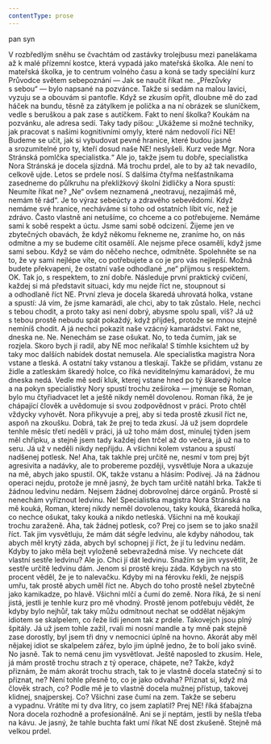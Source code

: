 ```yaml
---
contentType: prose
---
```


<section>

pan syn

V rozbředlým sněhu se čvachtám od zastávky trolejbusu mezi panelákama až k malé přízemní kostce, která vypadá jako mateřská školka. Ale není to mateřská školka, je to centrum volného času a koná se tady speciální kurz Průvodce světem sebepoznání — Jak se naučit říkat ne. „Přezůvky s sebou“ — bylo napsané na pozvánce. Takže si sedám na malou lavici, vyzuju se a obouvám si pantofle. Když se zkusím opřít, dloubne mě do zad háček na bundu, těsně za zátylkem je polička a na ní obrázek se sluníčkem, vedle s beruškou a pak zase s autíčkem. Fakt to není školka? Koukám na pozvánku, ale adresa sedí. Taky tady píšou: „Ukážeme si možné techniky, jak pracovat s našimi kognitivními omyly, které nám nedovolí říci NE! Budeme se učit, jak si vybudovat pevné hranice, které budou jasné a srozumitelné pro ty, kteří dosud naše NE! neslyšeli. Kurz vede Mgr. Nora Stránská pomlčka specialistka.“ Ale jo, takže jsem tu dobře, specialistka Nora Stránská je docela sjízdná. Má trochu prdel, ale to by až tak nevadilo, celkově ujde. Letos se prdele nosí. S dalšíma čtyřma nešťastníkama zasedneme do půlkruhu na překližkový školní židličky a Nora spustí: Neumíte říkat ne? „Ne“ ovšem neznamená „neotravuj, nezajímáš mě, nemám tě rád“. Je to výraz sebeúcty a zdravého sebevědomí. Když nemáme své hranice, necháváme si toho od ostatních líbit víc, než je zdrávo. Často vlastně ani netušíme, co chceme a co potřebujeme. Nemáme sami k sobě respekt a úctu. Jsme sami sobě odcizení. Žijeme jen ve zbytečných obavách, že když někomu řekneme ne, zraníme ho, on nás odmítne a my se budeme cítit osamělí. Ale nejsme přece osamělí, když jsme sami sebou. Když se vám do něčeho nechce, odmítněte. Spolehněte se na to, že vy sami nejlépe víte, co potřebujete a co je pro vás nejlepší. Možná budete překvapeni, že ostatní vaše odhodlané „ne“ přijmou s respektem. OK. Tak jo, s respektem, to zní dobře. Následuje první praktický cvičení, každej si má představit situaci, kdy mu nejde říct ne, stoupnout si a odhodlaně říct NE. První zleva je docela škaredá uhrovatá holka, vstane a spustí: Já vím, že jsme kamarádi, ale chci, aby to tak zůstalo. Hele, nechci s tebou chodit, a proto taky asi není dobrý, abysme spolu spali, víš? Já už s tebou prostě nebudu spát pokaždý, když přijdeš, protože se mnou stejně nemíníš chodit. A já nechci pokazit naše vzácný kamarádství. Fakt ne, dneska ne. Ne. Nenechám se zase ošukat. No, to teda čumím, jak se rozjela. Skoro bych jí radil, aby NE moc neříkala! S tímhle ksichtem už by taky moc dalších nabídek dostat nemusela. Ale specialistka magistra Nora vstane a tleská. A ostatní taky vstanou a tleskají. Takže se přidám, vstanu ze židle a zatleskám škaredý holce, co říká neviditelnýmu kamarádovi, že mu dneska nedá. Vedle mě sedí kluk, kterej vstane hned po tý škaredý holce a na pokyn specialistky Nory spustí trochu zeširoka — jmenuje se Roman, bylo mu čtyřiadvacet let a ještě nikdy neměl dovolenou. Roman říká, že je chápající člověk a uvědomuje si svou zodpovědnost v práci. Proto chtěl vždycky vyhovět. Nora přikyvuje a prej, aby si teda prostě zkusil říct ne, aspoň na zkoušku. Dobrá, tak že prej to teda zkusí. Já už jsem doprdele tenhle měsíc třetí neděli v práci, já už toho mám dost, minulej týden jsem měl chřipku, a stejně jsem tady každej den trčel až do večera, já už na to seru. Já už v neděli nikdy nepřijdu. A všichni kolem vstanou a spustí nadšenej potlesk. Ne! Aha, tak takhle prej určitě ne, nesmí v tom prej být agresivita a nadávky, ale to probereme později, vysvětluje Nora a ukazuje na mě, abych jako spustil. OK, takže vstanu a hlásím: Podívej. Já na žádnou operaci nejdu, protože je mně jasný, že bych tam určitě natáhl brka. Takže ti žádnou ledvinu nedám. Nejsem žádnej dobrovolnej dárce orgánů. Prostě si nenechám vyříznout ledvinu. Ne! Specialistka magistra Nora Stránská na mě kouká, Roman, kterej nikdy neměl dovolenou, taky kouká, škaredá holka, co nechce ošukat, taky kouká a nikdo netleská. Všichni na mě koukají trochu zaraženě. Aha, tak žádnej potlesk, co? Prej co jsem se to jako snažil říct. Tak jim vysvětluju, že mám dát ségře ledvinu, ale kdyby náhodou, tak abych měl krytý záda, abych byl schopnej jí říct, že jí tu ledvinu nedám. Kdyby to jako měla bejt vyloženě sebevražedná mise. Vy nechcete dát vlastní sestře ledvinu? Ale jo. Chci jí dát ledvinu. Snažím se jim vysvětlit, že sestře určitě ledvinu dám. Jenom si prostě kreju záda. Kdybych na sto procent věděl, že je to nalevačku. Kdyby mi na férovku řekli, že nejspíš umřu, tak prostě abych uměl říct ne. Abych do toho prostě nešel zbytečně jako kamikadze, po hlavě. Všichni mlčí a čumí do země. Nora říká, že si není jistá, jestli je tenhle kurz pro mě vhodný. Prostě jenom potřebuju vědět, že kdyby bylo nejhůř, tak taky můžu odmítnout nechat se oddělat nějakým idiotem se skalpelem, co řeže lidi jenom tak z prdele. Takovejch jsou plný špitály. Já už jsem tohle zažil, rvali mi nosní mandle a ty mně pak stejně zase dorostly, byl jsem tři dny v nemocnici úplně na hovno. Akorát aby měl nějakej idiot se skalpelem zářez, bylo jim úplně jedno, že to bolí jako svině. No jasně. Tak to nemá cenu jim vysvětlovat. Ještě naposled to zkusím. Hele, já mám prostě trochu strach z tý operace, chápete, ne? Takže, když přiznám, že mám akorát trochu strach, tak to je vlastně docela statečný si to přiznat, ne? Není tohle přesně to, co je jako odvaha? Přiznat si, když má člověk strach, co? Podle mě je to vlastně docela mužnej přístup, takovej klidnej, snajperskej. Co? Všichni zase čumí na zem. Takže se seberu a vypadnu. Vrátíte mi ty dva litry, co jsem zaplatil? Prej NE! říká šťabajzna Nora docela rozhodně a profesionálně. Ani se jí neptám, jestli by nešla třeba na kávu. Je jasný, že tahle buchta fakt umí říkat NE dost zkušeně. Stejně má velkou prdel.

</section>
